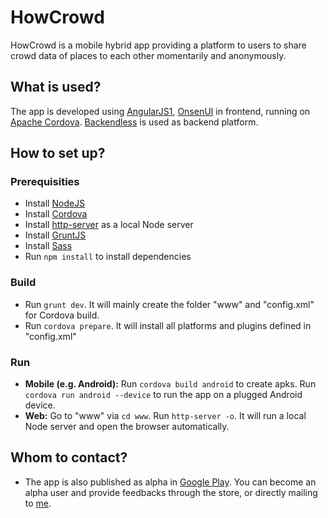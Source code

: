 # HowCrowd #

HowCrowd is a mobile hybrid app providing a platform to users to share crowd data of places to each other momentarily and anonymously.

## What is used? ##

The app is developed using [AngularJS1](https://angularjs.org/), [OnsenUI](https://onsen.io/v2/docs/angular1.html) in frontend, running on [Apache Cordova](https://cordova.apache.org/docs/en/6.x/guide/cli/).
[Backendless](https://backendless.com/) is used as backend platform.

## How to set up? ##

### Prerequisities ###

* Install [NodeJS](https://nodejs.org/en/download/)
* Install [Cordova](https://cordova.apache.org/docs/en/6.x/guide/cli/)
* Install [http-server](https://www.npmjs.com/package/http-server) as a local Node server
* Install [GruntJS](http://gruntjs.com/installing-grunt)
* Install [Sass](http://sass-lang.com/install)
* Run `npm install` to install dependencies

### Build ###

* Run `grunt dev`. It will mainly create the folder "www" and "config.xml" for Cordova build.
* Run `cordova prepare`. It will install all platforms and plugins defined in "config.xml"

### Run ###

* **Mobile (e.g. Android):** Run `cordova build android` to create apks. Run `cordova run android --device` to run the app on a plugged Android device.
* **Web:** Go to "www" via `cd www`. Run `http-server -o`. It will run a local Node server and open the browser automatically.

## Whom to contact? ##

* The app is also published as alpha in [Google Play](https://play.google.com/apps/testing/com.oztemur.howcrowd). You can become an alpha user and provide feedbacks through the store, or directly mailing to [me](mailto:mahmutoztemur@gmail.com).
